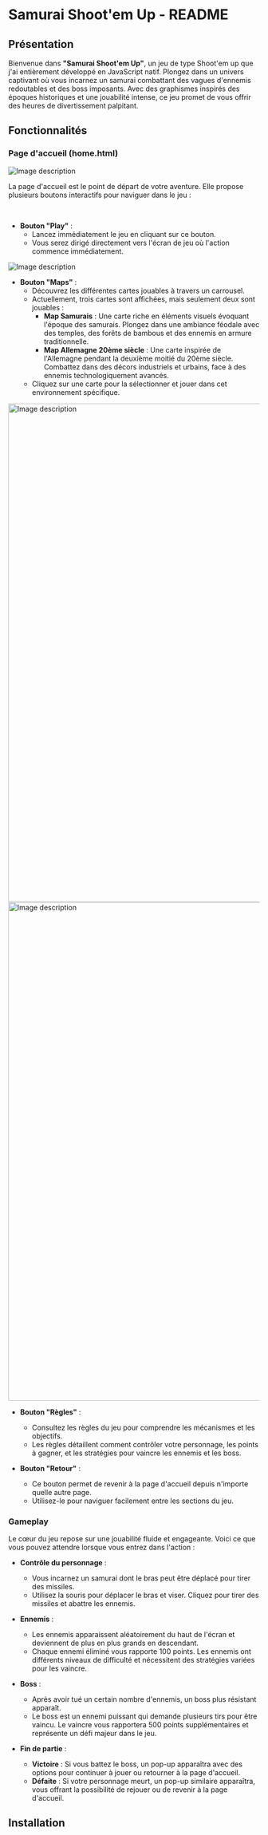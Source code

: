 # Samurai Shoot'em Up - README

## Présentation

Bienvenue dans **"Samurai Shoot'em Up"**, un jeu de type Shoot'em up que j'ai entièrement développé en JavaScript natif. Plongez dans un univers captivant où vous incarnez un samurai combattant des vagues d'ennemis redoutables et des boss imposants. Avec des graphismes inspirés des époques historiques et une jouabilité intense, ce jeu promet de vous offrir des heures de divertissement palpitant.

## Fonctionnalités

### Page d'accueil (home.html)

<img src="/images/cpt1.png" alt="Image description">
<br>

La page d'accueil est le point de départ de votre aventure. Elle propose plusieurs boutons interactifs pour naviguer dans le jeu :

<br>

- **Bouton "Play"** : 
  - Lancez immédiatement le jeu en cliquant sur ce bouton.
  - Vous serez dirigé directement vers l'écran de jeu où l'action commence immédiatement.

<img src="/images/cpt3.png" alt="Image description">
<br>

- **Bouton "Maps"** : 
  - Découvrez les différentes cartes jouables à travers un carrousel.
  - Actuellement, trois cartes sont affichées, mais seulement deux sont jouables :
    - **Map Samurais** : Une carte riche en éléments visuels évoquant l'époque des samurais. Plongez dans une ambiance féodale avec des temples, des forêts de bambous et des ennemis en armure traditionnelle.
    - **Map Allemagne 20ème siècle** : Une carte inspirée de l'Allemagne pendant la deuxième moitié du 20ème siècle. Combattez dans des décors industriels et urbains, face à des ennemis technologiquement avancés.
  - Cliquez sur une carte pour la sélectionner et jouer dans cet environnement spécifique.

<img width="1000" src="/images/cpt4.png" alt="Image description">
<img width="1000" src="/images/cpt5.png" alt="Image description">
<br>


- **Bouton "Règles"** : 
  - Consultez les règles du jeu pour comprendre les mécanismes et les objectifs.
  - Les règles détaillent comment contrôler votre personnage, les points à gagner, et les stratégies pour vaincre les ennemis et les boss.

- **Bouton "Retour"** : 
  - Ce bouton permet de revenir à la page d'accueil depuis n'importe quelle autre page.
  - Utilisez-le pour naviguer facilement entre les sections du jeu.

### Gameplay

Le cœur du jeu repose sur une jouabilité fluide et engageante. Voici ce que vous pouvez attendre lorsque vous entrez dans l'action :

- **Contrôle du personnage** : 
  - Vous incarnez un samurai dont le bras peut être déplacé pour tirer des missiles.
  - Utilisez la souris pour déplacer le bras et viser. Cliquez pour tirer des missiles et abattre les ennemis.

- **Ennemis** : 
  - Les ennemis apparaissent aléatoirement du haut de l'écran et deviennent de plus en plus grands en descendant.
  - Chaque ennemi éliminé vous rapporte 100 points. Les ennemis ont différents niveaux de difficulté et nécessitent des stratégies variées pour les vaincre.

- **Boss** : 
  - Après avoir tué un certain nombre d'ennemis, un boss plus résistant apparaît.
  - Le boss est un ennemi puissant qui demande plusieurs tirs pour être vaincu. Le vaincre vous rapportera 500 points supplémentaires et représente un défi majeur dans le jeu.

- **Fin de partie** :
  - **Victoire** : Si vous battez le boss, un pop-up apparaîtra avec des options pour continuer à jouer ou retourner à la page d'accueil.
  - **Défaite** : Si votre personnage meurt, un pop-up similaire apparaîtra, vous offrant la possibilité de rejouer ou de revenir à la page d'accueil.

## Installation

